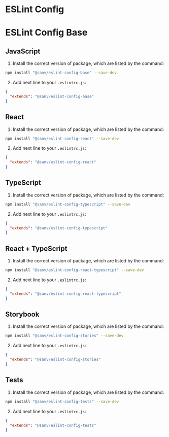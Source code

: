 # ESLint Config

# ESLint Config Base

## JavaScript

1. Install the correct version of package, which are listed by the command:

```bash
npm install "@sanv/eslint-config-base" --save-dev
```

2. Add next line to your `.eslintrc.js`:

```json
{
  "extends": "@sanv/eslint-config-base"
}
```

## React

1. Install the correct version of package, which are listed by the command:

```bash
npm install "@sanv/eslint-config-react" --save-dev
```

2. Add next line to your `.eslintrc.js`:

```json
{
  "extends": "@sanv/eslint-config-react"
}
```

## TypeScript

1. Install the correct version of package, which are listed by the command:

```bash
npm install "@sanv/eslint-config-typescript" --save-dev
```

2. Add next line to your `.eslintrc.js`:

```json
{
  "extends": "@sanv/eslint-config-typescript"
}
```

## React + TypeScript

1. Install the correct version of package, which are listed by the command:

```bash
npm install "@sanv/eslint-config-react-typescript" --save-dev
```

2. Add next line to your `.eslintrc.js`:

```json
{
  "extends": "@sanv/eslint-config-react-typescript"
}
```

## Storybook

1. Install the correct version of package, which are listed by the command:

```bash
npm install "@sanv/eslint-config-stories" --save-dev
```

2. Add next line to your `.eslintrc.js`:

```json
{
  "extends": "@sanv/eslint-config-stories"
}
```

## Tests

1. Install the correct version of package, which are listed by the command:

```bash
npm install "@sanv/eslint-config-tests" --save-dev
```

2. Add next line to your `.eslintrc.js`:

```json
{
  "extends": "@sanv/eslint-config-tests"
}
```
